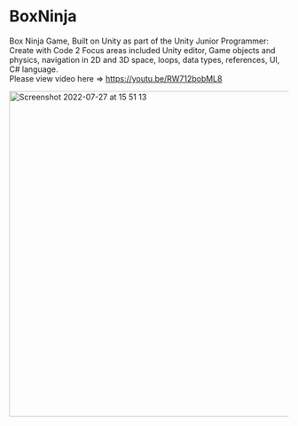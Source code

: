 # BoxNinja
Box Ninja Game, Built on Unity as part of the Unity Junior Programmer: Create with Code 2 Focus areas included Unity editor, Game objects and physics, navigation in 2D and 3D space, loops, data types, references, UI, C# language.  
Please view video here => https://youtu.be/RW712bobML8


<img width="587" alt="Screenshot 2022-07-27 at 15 51 13" src="https://user-images.githubusercontent.com/63313596/181571068-2c0f296f-d606-405e-8fe1-ed0447594535.png">

